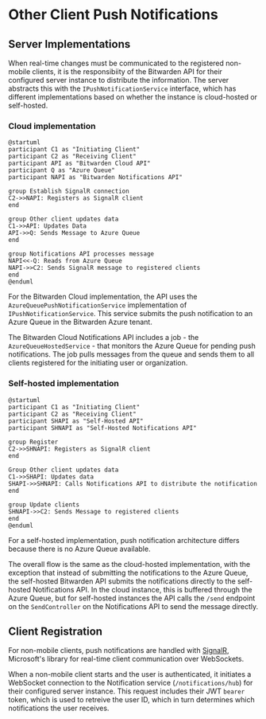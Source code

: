 # Other Client Push Notifications

## Server Implementations

When real-time changes must be communicated to the registered non-mobile clients, it is the
responsibiity of the Bitwarden API for their configured server instance to distribute the
information. The server abstracts this with the `IPushNotificationService` interface, which has
different implementations based on whether the instance is cloud-hosted or self-hosted.

### Cloud implementation

```kroki type=plantuml
@startuml
participant C1 as "Initiating Client"
participant C2 as "Receiving Client"
participant API as "Bitwarden Cloud API"
participant Q as "Azure Queue"
participant NAPI as "Bitwarden Notifications API"

group Establish SignalR connection
C2->>NAPI: Registers as SignalR client
end

group Other client updates data
C1->>API: Updates Data
API->>Q: Sends Message to Azure Queue
end

group Notifications API processes message
NAPI<<-Q: Reads from Azure Queue
NAPI->>C2: Sends SignalR message to registered clients
end
@enduml
```

For the Bitwarden Cloud implementation, the API uses the `AzureQueuePushNotificationService`
implementation of `IPushNotificationService`. This service submits the push notification to an Azure
Queue in the Bitwarden Azure tenant.

The Bitwarden Cloud Notifications API includes a job - the `AzureQueueHostedService` - that monitors
the Azure Queue for pending push notifications. The job pulls messages from the queue and sends them
to all clients registered for the initiating user or organization.

### Self-hosted implementation

```kroki type=plantuml
@startuml
participant C1 as "Initiating Client"
participant C2 as "Receiving Client"
participant SHAPI as "Self-Hosted API"
participant SHNAPI as "Self-Hosted Notifications API"

group Register
C2->>SHNAPI: Registers as SignalR client
end

Group Other client updates data
C1->>SHAPI: Updates data
SHAPI->>SHNAPI: Calls Notifications API to distribute the notification
end

group Update clients
SHNAPI->>C2: Sends Message to registered clients
end
@enduml
```

For a self-hosted implementation, push notification architecture differs because there is no Azure
Queue available.

The overall flow is the same as the cloud-hosted implementation, with the exception that instead of
submitting the notifications to the Azure Queue, the self-hosted Bitwarden API submits the
notifications directly to the self-hosted Notifications API. In the cloud instance, this is buffered
through the Azure Queue, but for self-hosted instances the API calls the `/send` endpoint on the
`SendController` on the Notifications API to send the message directly.

## Client Registration

For non-mobile clients, push notifications are handled with
[SignalR](https://learn.microsoft.com/en-us/aspnet/core/signalr/introduction), Microsoft's library
for real-time client communication over WebSockets.

When a non-mobile client starts and the user is authenticated, it initiates a WebSocket connection
to the Notification service (`/notifications/hub`) for their configured server instance. This
request includes their JWT `bearer` token, which is used to retreive the user ID, which in turn
determines which notifications the user receives.

